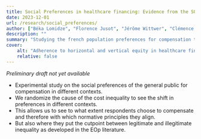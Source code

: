 ```yaml
--- 
title: Social Preferences in healthcare financing: Evidence from the SOPHEA survey
date: 2023-12-01
url: /research/social_preferences/
author: ["Béka Lomidze", "Florence Jusot", "Jérôme Wittwer", "Clémence Thébaut"]
description: "" 
summary: "Studying the french population preferences for compensation through healthcare in different contexts"
cover:
    alt: "Adherence to horizontal and vertical equity in healthcare financing"
    relative: false
---
```


*Preliminary draft not yet available*
    
- Experimental study on the social preferences of the general public for compensation in different contexts.
- We randomize the cause of the cost inequality to see the shift in preferences in different contexts.
- This allows us to see to what extent respondents choose to compensate and therefore with which normative principles they align.
- But also where they put the cutpoint between legitimate and illegitimate inequality as developed in the EOp literature.
